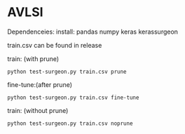 # AVLSI

Dependenceies:
install: 
pandas
numpy
keras
kerassurgeon

train.csv can be found in release

train: (with prune)
```
python test-surgeon.py train.csv prune
```
fine-tune:(after prune)
```
python test-surgeon.py train.csv fine-tune
```
train: (without prune)
```
python test-surgeon.py train.csv noprune
```
